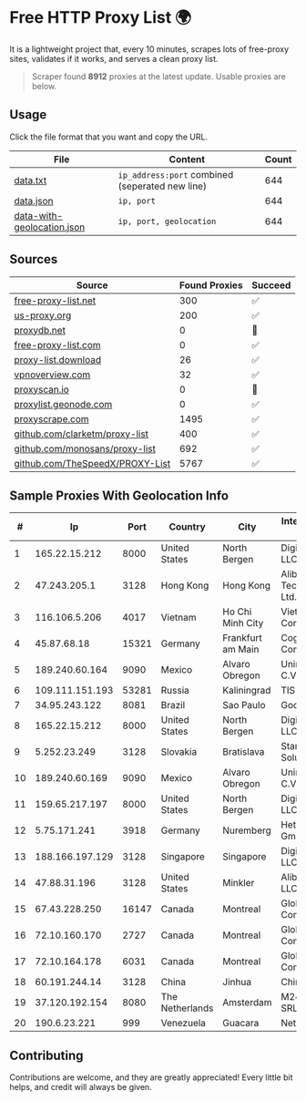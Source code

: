 
# Free HTTP Proxy List 🌍

It is a lightweight project that, every 10 minutes, scrapes lots of free-proxy sites, validates if it works, and serves a clean proxy list.


> Scraper found **8912** proxies at the latest update. Usable proxies are below.

## Usage

Click the file format that you want and copy the URL.


|File|Content|Count|
|----|-------|-----|
|[data.txt](https://raw.githubusercontent.com/themiralay/Proxy-List-World/master/data.txt)|`ip_address:port` combined (seperated new line)|644|
|[data.json](https://raw.githubusercontent.com/themiralay/Proxy-List-World/master/data.json)|`ip, port`|644|
|[data-with-geolocation.json](https://raw.githubusercontent.com/themiralay/Proxy-List-World/master/data-with-geolocation.json)|`ip, port, geolocation`|644|

## Sources

|Source|Found Proxies|Succeed|
|------|-------------|-------|
|[free-proxy-list.net](https://free-proxy-list.net)|300|✅|
|[us-proxy.org](https://www.us-proxy.org)|200|✅|
|[proxydb.net](http://proxydb.net)|0|🚫|
|[free-proxy-list.com](https://free-proxy-list.com/?page=&port=&type%5B%5D=http&type%5B%5D=https&up_time=0&search=Search)|0|✅|
|[proxy-list.download](https://www.proxy-list.download/HTTP)|26|✅|
|[vpnoverview.com](https://vpnoverview.com/privacy/anonymous-browsing/free-proxy-servers)|32|✅|
|[proxyscan.io](https://www.proxyscan.io)|0|🚫|
|[proxylist.geonode.com](https://proxylist.geonode.com/api/proxy-list?limit=300&page=1&sort_by=lastChecked&sort_type=desc&protocols=http,https)|0|✅|
|[proxyscrape.com](https://api.proxyscrape.com/v2/?request=displayproxies&protocol=http&timeout=10000&country=all&ssl=all&anonymity=all)|1495|✅|
|[github.com/clarketm/proxy-list](https://raw.githubusercontent.com/clarketm/proxy-list/master/proxy-list-raw.txt)|400|✅|
|[github.com/monosans/proxy-list](https://raw.githubusercontent.com/monosans/proxy-list/main/proxies/http.txt)|692|✅|
|[github.com/TheSpeedX/PROXY-List](https://raw.githubusercontent.com/TheSpeedX/PROXY-List/master/http.txt)|5767|✅|


## Sample Proxies With Geolocation Info

|#|Ip|Port|Country|City|Internet Service Provider|
|-|--|----|-------|----|-------------------------|
|1|165.22.15.212|8000|United States|North Bergen|DigitalOcean, LLC|
|2|47.243.205.1|3128|Hong Kong|Hong Kong|Alibaba (US) Technology Co., Ltd.|
|3|116.106.5.206|4017|Vietnam|Ho Chi Minh City|Viettel Corporation|
|4|45.87.68.18|15321|Germany|Frankfurt am Main|Cogent Communications|
|5|189.240.60.164|9090|Mexico|Alvaro Obregon|Uninet S.A. de C.V.|
|6|109.111.151.193|53281|Russia|Kaliningrad|TIS Dialog LLC|
|7|34.95.243.122|8081|Brazil|Sao Paulo|Google LLC|
|8|165.22.15.212|8000|United States|North Bergen|DigitalOcean, LLC|
|9|5.252.23.249|3128|Slovakia|Bratislava|Stark Industries Solutions LTD|
|10|189.240.60.169|9090|Mexico|Alvaro Obregon|Uninet S.A. de C.V.|
|11|159.65.217.197|8000|United States|North Bergen|DigitalOcean, LLC|
|12|5.75.171.241|3918|Germany|Nuremberg|Hetzner Online GmbH|
|13|188.166.197.129|3128|Singapore|Singapore|DigitalOcean, LLC|
|14|47.88.31.196|3128|United States|Minkler|Alibaba.com LLC|
|15|67.43.228.250|16147|Canada|Montreal|GloboTech Communications|
|16|72.10.160.170|2727|Canada|Montreal|GloboTech Communications|
|17|72.10.164.178|6031|Canada|Montreal|GloboTech Communications|
|18|60.191.244.14|3128|China|Jinhua|Chinanet|
|19|37.120.192.154|8080|The Netherlands|Amsterdam|M247 Europe SRL|
|20|190.6.23.221|999|Venezuela|Guacara|Net Uno|



## Contributing

Contributions are welcome, and they are greatly appreciated! Every
little bit helps, and credit will always be given.

